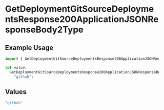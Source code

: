 # GetDeploymentGitSourceDeploymentsResponse200ApplicationJSONResponseBody2Type

## Example Usage

```typescript
import { GetDeploymentGitSourceDeploymentsResponse200ApplicationJSONResponseBody2Type } from "@vercel/sdk/models/getdeploymentop.js";

let value:
  GetDeploymentGitSourceDeploymentsResponse200ApplicationJSONResponseBody2Type =
    "github";
```

## Values

```typescript
"github"
```